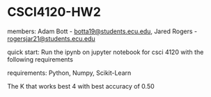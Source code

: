 # CSCI4120-HW2

members:
Adam Bott - botta19@students.ecu.edu,
Jared Rogers - rogersjar21@students.ecu.edu

quick start:
Run the ipynb on jupyter notebook for csci 4120 with the following requirements

requirements:
Python,
Numpy,
Scikit-Learn

The K that works best 4 with best accuracy of 0.50
